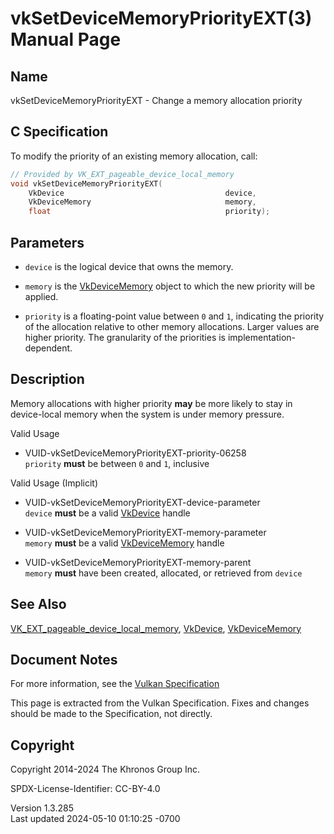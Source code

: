 # vkSetDeviceMemoryPriorityEXT(3) Manual Page

## Name

vkSetDeviceMemoryPriorityEXT - Change a memory allocation priority



## <a href="#_c_specification" class="anchor"></a>C Specification

To modify the priority of an existing memory allocation, call:

``` c
// Provided by VK_EXT_pageable_device_local_memory
void vkSetDeviceMemoryPriorityEXT(
    VkDevice                                    device,
    VkDeviceMemory                              memory,
    float                                       priority);
```

## <a href="#_parameters" class="anchor"></a>Parameters

- `device` is the logical device that owns the memory.

- `memory` is the [VkDeviceMemory](https://registry.khronos.org/vulkan/specs/1.3-extensions/man/html/VkDeviceMemory.html) object to which
  the new priority will be applied.

- `priority` is a floating-point value between `0` and `1`, indicating
  the priority of the allocation relative to other memory allocations.
  Larger values are higher priority. The granularity of the priorities
  is implementation-dependent.

## <a href="#_description" class="anchor"></a>Description

Memory allocations with higher priority **may** be more likely to stay
in device-local memory when the system is under memory pressure.

Valid Usage

- <a href="#VUID-vkSetDeviceMemoryPriorityEXT-priority-06258"
  id="VUID-vkSetDeviceMemoryPriorityEXT-priority-06258"></a>
  VUID-vkSetDeviceMemoryPriorityEXT-priority-06258  
  `priority` **must** be between `0` and `1`, inclusive

Valid Usage (Implicit)

- <a href="#VUID-vkSetDeviceMemoryPriorityEXT-device-parameter"
  id="VUID-vkSetDeviceMemoryPriorityEXT-device-parameter"></a>
  VUID-vkSetDeviceMemoryPriorityEXT-device-parameter  
  `device` **must** be a valid [VkDevice](https://registry.khronos.org/vulkan/specs/1.3-extensions/man/html/VkDevice.html) handle

- <a href="#VUID-vkSetDeviceMemoryPriorityEXT-memory-parameter"
  id="VUID-vkSetDeviceMemoryPriorityEXT-memory-parameter"></a>
  VUID-vkSetDeviceMemoryPriorityEXT-memory-parameter  
  `memory` **must** be a valid [VkDeviceMemory](https://registry.khronos.org/vulkan/specs/1.3-extensions/man/html/VkDeviceMemory.html)
  handle

- <a href="#VUID-vkSetDeviceMemoryPriorityEXT-memory-parent"
  id="VUID-vkSetDeviceMemoryPriorityEXT-memory-parent"></a>
  VUID-vkSetDeviceMemoryPriorityEXT-memory-parent  
  `memory` **must** have been created, allocated, or retrieved from
  `device`

## <a href="#_see_also" class="anchor"></a>See Also

[VK_EXT_pageable_device_local_memory](https://registry.khronos.org/vulkan/specs/1.3-extensions/man/html/VK_EXT_pageable_device_local_memory.html),
[VkDevice](https://registry.khronos.org/vulkan/specs/1.3-extensions/man/html/VkDevice.html), [VkDeviceMemory](https://registry.khronos.org/vulkan/specs/1.3-extensions/man/html/VkDeviceMemory.html)

## <a href="#_document_notes" class="anchor"></a>Document Notes

For more information, see the <a
href="https://registry.khronos.org/vulkan/specs/1.3-extensions/html/vkspec.html#vkSetDeviceMemoryPriorityEXT"
target="_blank" rel="noopener">Vulkan Specification</a>

This page is extracted from the Vulkan Specification. Fixes and changes
should be made to the Specification, not directly.

## <a href="#_copyright" class="anchor"></a>Copyright

Copyright 2014-2024 The Khronos Group Inc.

SPDX-License-Identifier: CC-BY-4.0

Version 1.3.285  
Last updated 2024-05-10 01:10:25 -0700
